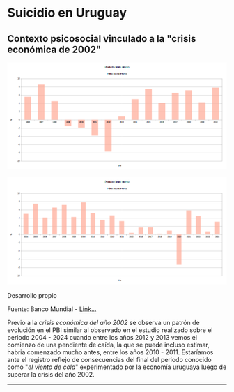 # Suicidio en Uruguay
## Contexto psicosocial vinculado a la "crisis económica de 2002"

![](pbi-1996-2010.png)

![](pbi-2004-2024.png)

Desarrollo propio

Fuente: Banco Mundial - [Link...](https://datos.bancomundial.org/indicador/NY.GDP.MKTP.KD.ZG?end=2024&locations=UY&start=1961&view=chart)

Previo a la *crisis económica del año 2002* se observa un patrón de evolución en el PBI similar al observado en el estudio realizado sobre el periodo 2004 - 2024 cuando entre los años 2012 y 2013 vemos el comienzo de una pendiente de caída, la que se puede incluso estimar, habria comenzado mucho antes, entre los años 2010 - 2011. Estaríamos ante el registro reflejo de consecuencias del final del periodo conocido como "*el viento de cola*" experimentado por la economía uruguaya luego de superar la crisis del año 2002.

---
